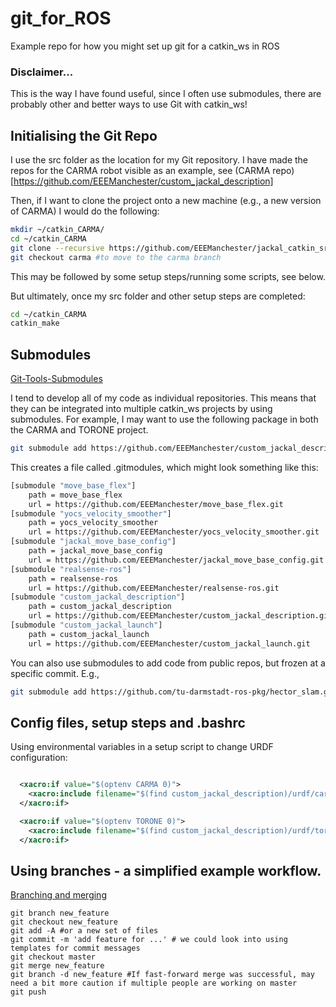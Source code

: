 # git_for_ROS
Example repo for how you might set up git for a catkin_ws in ROS 

### Disclaimer... 
This is the way I have found useful, since I often use submodules, there are probably other and better ways to use Git with catkin_ws!

## Initialising the Git Repo

I use the src folder as the location for my Git repository.
I have made the repos for the CARMA robot visible as an example, see (CARMA repo)[https://github.com/EEEManchester/custom_jackal_description]

Then, if I want to clone the project onto a new machine (e.g., a new version of CARMA) I would do the following:

```bash
mkdir ~/catkin_CARMA/
cd ~/catkin_CARMA
git clone --recursive https://github.com/EEEManchester/jackal_catkin_src.git #recursive is required for submodules - see below
git checkout carma #to move to the carma branch
```
This may be followed by some setup steps/running some scripts, see below.

But ultimately, once my src folder and other setup steps are completed:

```bash
cd ~/catkin_CARMA
catkin_make
```

## Submodules
[Git-Tools-Submodules](https://git-scm.com/book/en/v2/Git-Tools-Submodules)

I tend to develop all of my code as individual repositories. 
This means that they can be integrated into multiple catkin_ws projects by using submodules.
For example, I may want to use the following package in both the CARMA and TORONE project. 

```bash
git submodule add https://github.com/EEEManchester/custom_jackal_description.git
```

This creates a file called .gitmodules, which might look something like this:

``` bash
[submodule "move_base_flex"]
	path = move_base_flex
	url = https://github.com/EEEManchester/move_base_flex.git
[submodule "yocs_velocity_smoother"]
	path = yocs_velocity_smoother
	url = https://github.com/EEEManchester/yocs_velocity_smoother.git
[submodule "jackal_move_base_config"]
	path = jackal_move_base_config
	url = https://github.com/EEEManchester/jackal_move_base_config.git
[submodule "realsense-ros"]
	path = realsense-ros
	url = https://github.com/EEEManchester/realsense-ros.git
[submodule "custom_jackal_description"]
	path = custom_jackal_description
	url = https://github.com/EEEManchester/custom_jackal_description.git
[submodule "custom_jackal_launch"]
	path = custom_jackal_launch
	url = https://github.com/EEEManchester/custom_jackal_launch.git
```

You can also use submodules to add code from public repos, but frozen at a specific commit. E.g., 

```bash
git submodule add https://github.com/tu-darmstadt-ros-pkg/hector_slam.git 
```

## Config files, setup steps and .bashrc

Using environmental variables in a setup script to change URDF configuration:

```xml

  <xacro:if value="$(optenv CARMA 0)">
    <xacro:include filename="$(find custom_jackal_description)/urdf/carma/carma_urdf.xacro"/>
  </xacro:if>

  <xacro:if value="$(optenv TORONE 0)">
    <xacro:include filename="$(find custom_jackal_description)/urdf/torone/torone_urdf.xacro" />
  </xacro:if>
```



## Using branches  - a simplified example workflow.

[Branching and merging](https://git-scm.com/book/en/v2/Git-Branching-Basic-Branching-and-Merging)

```
git branch new_feature
git checkout new_feature
git add -A #or a new set of files
git commit -m 'add feature for ...' # we could look into using templates for commit messages
git checkout master
git merge new_feature
git branch -d new_feature #If fast-forward merge was successful, may need a bit more caution if multiple people are working on master
git push
```

